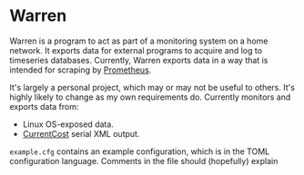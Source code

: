# Warren

Warren is a program to act as part of a monitoring system on a home network. It
exports data for external programs to acquire and log to timeseries databases. 
Currently, Warren exports data in a way that is intended for scraping by
[Prometheus](http://prometheus.io/).

It's largely a personal project, which may or may not be useful to others. It's
highly likely to change as my own requirements do. Currently monitors and
exports data from:

* Linux OS-exposed data.
* [CurrentCost](http://www.currentcost.com/) serial XML output.

`example.cfg` contains an example configuration, which is in the TOML
configuration language. Comments in the file should (hopefully) explain 
